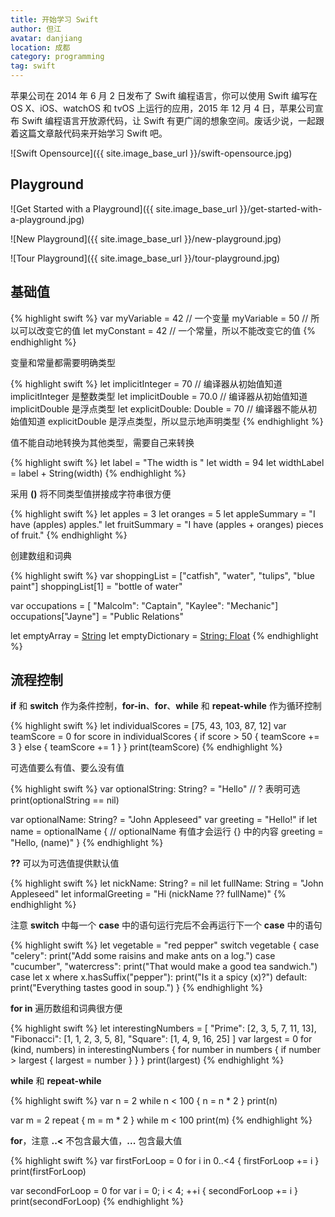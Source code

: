 ```yaml
---
title: 开始学习 Swift 
author: 但江
avatar: danjiang
location: 成都 
category: programming
tag: swift
---
```


苹果公司在 2014 年 6 月 2 日发布了 Swift 编程语言，你可以使用 Swift 编写在 OS X、iOS、watchOS 和 tvOS 上运行的应用，2015 年 12 月 4 日，苹果公司宣布 Swift 编程语言开放源代码，让 Swift 有更广阔的想象空间。废话少说，一起跟着这篇文章敲代码来开始学习 Swift 吧。

![Swift Opensource]({{ site.image_base_url }}/swift-opensource.jpg)

## Playground

![Get Started with a Playground]({{ site.image_base_url }}/get-started-with-a-playground.jpg)

![New Playground]({{ site.image_base_url }}/new-playground.jpg)

![Tour Playground]({{ site.image_base_url }}/tour-playground.jpg)

## 基础值

{% highlight swift %}
var myVariable = 42 // 一个变量
myVariable = 50 // 所以可以改变它的值
let myConstant = 42 // 一个常量，所以不能改变它的值
{% endhighlight %}

变量和常量都需要明确类型

{% highlight swift %}
let implicitInteger = 70 // 编译器从初始值知道 implicitInteger 是整数类型
let implicitDouble = 70.0 // 编译器从初始值知道 implicitDouble 是浮点类型
let explicitDouble: Double = 70 // 编译器不能从初始值知道 explicitDouble 是浮点类型，所以显示地声明类型
{% endhighlight %}

值不能自动地转换为其他类型，需要自己来转换

{% highlight swift %}
let label = "The width is "
let width = 94
let widthLabel = label + String(width)
{% endhighlight %}

采用 **\()** 将不同类型值拼接成字符串很方便

{% highlight swift %}
let apples = 3
let oranges = 5
let appleSummary = "I have \(apples) apples."
let fruitSummary = "I have \(apples + oranges) pieces of fruit."
{% endhighlight %}

创建数组和词典

{% highlight swift %}
var shoppingList = ["catfish", "water", "tulips", "blue paint"]
shoppingList[1] = "bottle of water"

var occupations = [
  "Malcolm": "Captain",
  "Kaylee": "Mechanic"]
occupations["Jayne"] = "Public Relations"

let emptyArray = [String]()
let emptyDictionary = [String: Float]()
{% endhighlight %}

## 流程控制

**if** 和 **switch** 作为条件控制，**for-in**、**for**、**while** 和 **repeat-while** 作为循环控制

{% highlight swift %}
let individualScores = [75, 43, 103, 87, 12]
var teamScore = 0
for score in individualScores {
  if score > 50 {
    teamScore += 3
  } else {
    teamScore += 1
  }
}
print(teamScore)
{% endhighlight %}

可选值要么有值、要么没有值

{% highlight swift %}
var optionalString: String? = "Hello" // ? 表明可选
print(optionalString == nil)

var optionalName: String? = "John Appleseed"
var greeting = "Hello!"
if let name = optionalName { // optionalName 有值才会运行 {} 中的内容
  greeting = "Hello, \(name)"
}
{% endhighlight %}

**??** 可以为可选值提供默认值

{% highlight swift %}
let nickName: String? = nil
let fullName: String = "John Appleseed"
let informalGreeting = "Hi \(nickName ?? fullName)"
{% endhighlight %}

注意 **switch** 中每一个 **case** 中的语句运行完后不会再运行下一个 **case** 中的语句

{% highlight swift %}
let vegetable = "red pepper"
switch vegetable {
case "celery":
  print("Add some raisins and make ants on a log.")
case "cucumber", "watercress":
  print("That would make a good tea sandwich.")
case let x where x.hasSuffix("pepper"):
  print("Is it a spicy \(x)?")
default:
  print("Everything tastes good in soup.")
}
{% endhighlight %}

**for in** 遍历数组和词典很方便

{% highlight swift %}
let interestingNumbers = [
  "Prime": [2, 3, 5, 7, 11, 13],
  "Fibonacci": [1, 1, 2, 3, 5, 8],
  "Square": [1, 4, 9, 16, 25]
]
var largest = 0
for (kind, numbers) in interestingNumbers {
  for number in numbers {
    if number > largest {
      largest = number
    }
  }
}
print(largest)
{% endhighlight %}

**while** 和 **repeat-while**

{% highlight swift %}
var n = 2
while n < 100 {
  n = n * 2
}
print(n)

var m = 2
repeat {
  m = m * 2
} while m < 100
print(m)
{% endhighlight %}

**for**，注意 **..<** 不包含最大值，**...** 包含最大值

{% highlight swift %}
var firstForLoop = 0
for i in 0..<4 {
  firstForLoop += i
}
print(firstForLoop)

var secondForLoop = 0
for var i = 0; i < 4; ++i {
  secondForLoop += i
}
print(secondForLoop)
{% endhighlight %}
